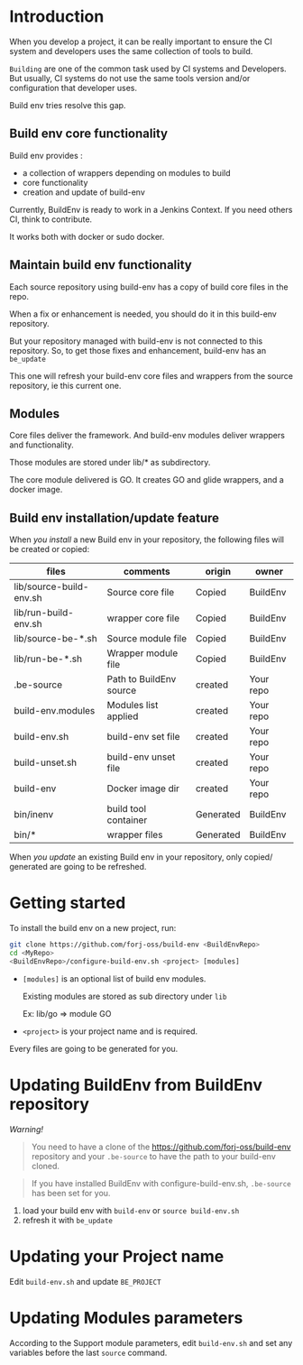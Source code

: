 # Introduction

When you develop a project, it can be really important to ensure
the CI system and developers uses the same collection of tools to
build.

`Building` are one of the common task used by CI systems and Developers.
But usually, CI systems do not use the same tools version and/or
configuration that developer uses.

Build env tries resolve this gap.

## Build env core functionality

Build env provides :
- a collection of wrappers depending on modules to build
- core functionality
- creation and update of build-env

Currently, BuildEnv is ready to work in a Jenkins Context.
If you need others CI, think to contribute.

It works both with docker or sudo docker.

## Maintain build env functionality

Each source repository using build-env has a copy of build core files
in the repo.

When a fix or enhancement is needed, you should do it in this build-env
repository.

But your repository managed with build-env is not connected to this
repository.
So, to get those fixes and enhancement, build-env has an `be_update`

This one will refresh your build-env core files and wrappers from the
source repository, ie this current one.

## Modules

Core files deliver the framework. And build-env modules deliver wrappers
and functionality.

Those modules are stored under lib/* as subdirectory.

The core module delivered is GO.
It creates GO and glide wrappers, and a docker image.

## Build env installation/update feature

When *you install* a new Build env in your repository, the following files
will be created or copied:

 files                   | comments               | origin    | owner
-------------------------|------------------------|-----------|---------
 lib/source-build-env.sh | Source core file       | Copied    | BuildEnv
 lib/run-build-env.sh    | wrapper core file      | Copied    | BuildEnv
 lib/source-be-\*.sh     | Source module file     | Copied    | BuildEnv
 lib/run-be-\*.sh        | Wrapper module file    | Copied    | BuildEnv
 .be-source              | Path to BuildEnv source| created   | Your repo
 build-env.modules       | Modules list applied   | created   | Your repo
 build-env.sh            | build-env set file     | created   | Your repo
 build-unset.sh          | build-env unset file   | created   | Your repo
 build-env               | Docker image dir       | created   | Your repo
 bin/inenv               | build tool container   | Generated | BuildEnv
 bin/\*                  | wrapper files          | Generated | BuildEnv

When *you update* an existing Build env in your repository, only copied/
generated are going to be refreshed.

# Getting started

To install the build env on a new project, run:

```bash
git clone https://github.com/forj-oss/build-env <BuildEnvRepo>
cd <MyRepo>
<BuildEnvRepo>/configure-build-env.sh <project> [modules]
```

- `[modules]` is an optional list of build env modules.

    Existing modules are stored as sub directory under `lib`

    Ex: lib/go => module GO

- `<project>` is your project name and is required.

Every files are going to be generated for you.

# Updating BuildEnv from BuildEnv repository

*Warning!*

> You need to have a clone of the https://github.com/forj-oss/build-env
> repository and your `.be-source` to have the path to your build-env cloned.

> If you have installed BuildEnv with configure-build-env.sh, `.be-source`
> has been set for you.

1. load your build env with `build-env` or `source build-env.sh`
2. refresh it with `be_update`

# Updating your Project name

Edit `build-env.sh` and update `BE_PROJECT`

# Updating Modules parameters

According to the Support module parameters, edit `build-env.sh` and set
any variables before the last `source` command.

